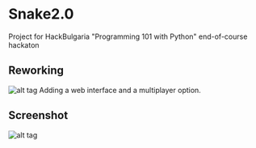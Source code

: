 # Snake2.0
Project for HackBulgaria "Programming 101 with Python" end-of-course hackaton

## Reworking
![alt tag](https://www.script-tutorials.com/demos/350/theory.png)
Adding a web interface and a multiplayer option.


## Screenshot

![alt tag](http://i.imgur.com/VzgqTaC.png)
